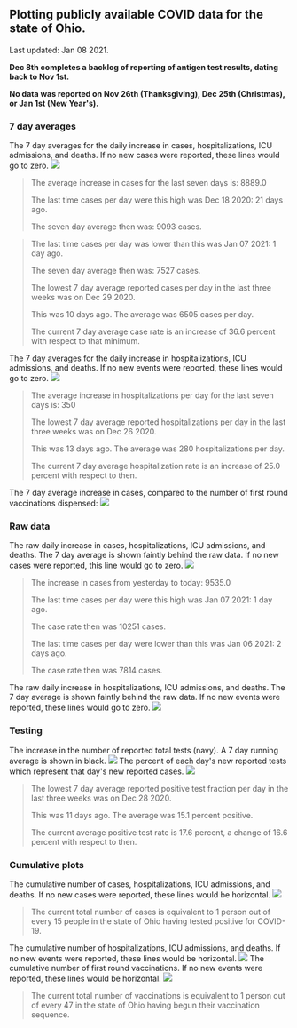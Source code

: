 ## Plotting publicly available COVID data for the state of Ohio. 

Last updated: Jan 08 2021. 

**Dec 8th completes a backlog of reporting of antigen test results, dating back to Nov 1st.**

**No data was reported on Nov 26th (Thanksgiving), Dec 25th (Christmas), or Jan 1st (New Year's).**
### 7 day averages
The 7 day averages for the daily increase in cases, hospitalizations, ICU admissions, and deaths. If no new cases were reported, these lines would go to zero.
![](7dayaverage_cases.png)

>The average increase in cases for the last seven days is: 8889.0
>
>The last time cases per day were this high was Dec 18 2020: 21 days ago.
>
>The seven day average then was: 9093 cases.

>
>The last time cases per day was lower than this was Jan 07 2021: 1 day ago.
>
>The seven day average then was: 7527 cases.
>
>The lowest 7 day average reported cases per day in the last three weeks was on Dec 29 2020.
>
>This was 10 days ago. The average was 6505 cases per day.
>
>The current 7 day average case rate is an increase of 36.6 percent with respect to that minimum.

The 7 day averages for the daily increase in hospitalizations, ICU admissions, and deaths. If no new events were reported, these lines would go to zero.
![](7dayaverage_hospital.png)

>The average increase in hospitalizations per day for the last seven days is: 350
>
>The lowest 7 day average reported hospitalizations per day in the last three weeks was on Dec 26 2020.
>
>This was 13 days ago. The average was 280 hospitalizations per day.
>
>The current 7 day average hospitalization rate is an increase of 25.0 percent with respect to then.

The 7 day average increase in cases, compared to the number of first round vaccinations dispensed:
![](DailyVaccinationsCases.png)

### Raw data
The raw daily increase in cases, hospitalizations, ICU admissions, and deaths. The 7 day average is shown faintly behind the raw data. If no new cases were reported, this line would go to zero.
![](DailyCases.png)

>The increase in cases from yesterday to today: 9535.0 
>
>The last time cases per day were this high was Jan 07 2021: 1 day ago. 
>
>The case rate then was 10251 cases.
>
>The last time cases per day were lower than this was Jan 06 2021: 2 days ago. 
>
>The case rate then was 7814 cases.

The raw daily increase in hospitalizations, ICU admissions, and deaths. The 7 day average is shown faintly behind the raw data. If no new events were reported, these lines would go to zero.
![](DailyHospitalizations.png)

### Testing

The increase in the number of reported total tests (navy). A 7 day running average is shown in black.
![](DailyTests.png)
The percent of each day's new reported tests which represent that day's new reported cases.
![](percentpositive_tests.png)

>The lowest 7 day average reported positive test fraction per day in the last three weeks was on Dec 28 2020.
>
>This was 11 days ago. The average was 15.1 percent positive. 
>
>The current average positive test rate is 17.6 percent, a change of 16.6 percent with respect to then. 

### Cumulative plots
The cumulative number of cases, hospitalizations, ICU admissions, and deaths. If no new cases were reported, these lines would be horizontal.
![](Cases.png)

>The current total number of cases is equivalent to 1 person out of every 15 people in the state of Ohio having tested positive for COVID-19.

The cumulative number of hospitalizations, ICU admissions, and deaths. If no new events were reported, these lines would be horizontal.
![](Hospitalizations.png)
The cumulative number of first round vaccinations. If no new events were reported, these lines would be horizontal.
![](Vaccinations.png)

>The current total number of vaccinations is equivalent to 1 person out of every 47 in the state of Ohio having begun their vaccination sequence.

